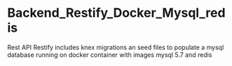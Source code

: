 # Backend_Restify_Docker_Mysql_redis
Rest API Restify includes knex migrations an seed files to populate a mysql database running on docker container with images mysql  5.7 and redis
